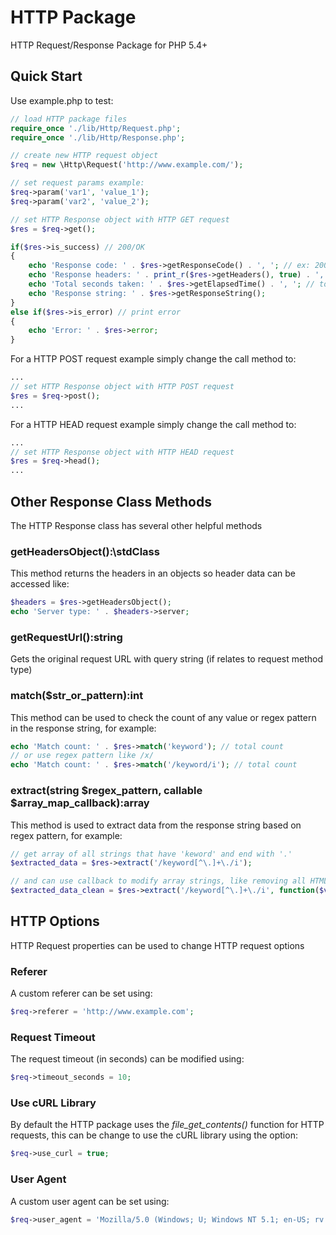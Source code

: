 # HTTP Package
HTTP Request/Response Package for PHP 5.4+

## Quick Start
Use example.php to test:
```php
// load HTTP package files
require_once './lib/Http/Request.php';
require_once './lib/Http/Response.php';

// create new HTTP request object
$req = new \Http\Request('http://www.example.com/');

// set request params example:
$req->param('var1', 'value_1');
$req->param('var2', 'value_2');

// set HTTP Response object with HTTP GET request
$res = $req->get();

if($res->is_success) // 200/OK
{
	echo 'Response code: ' . $res->getResponseCode() . ', '; // ex: 200
	echo 'Response headers: ' . print_r($res->getHeaders(), true) . ', '; // array of headers
	echo 'Total seconds taken: ' . $res->getElapsedTime() . ', '; // total seconds for request
	echo 'Response string: ' . $res->getResponseString();
}
else if($res->is_error) // print error
{
	echo 'Error: ' . $res->error;
}
```

For a HTTP POST request example simply change the call method to:
```php
...
// set HTTP Response object with HTTP POST request
$res = $req->post();
...
```

For a HTTP HEAD request example simply change the call method to:
```php
...
// set HTTP Response object with HTTP HEAD request
$res = $req->head();
...
```

## Other Response Class Methods
The HTTP Response class has several other helpful methods

### getHeadersObject():\stdClass
This method returns the headers in an objects so header data can be accessed like:
```php
$headers = $res->getHeadersObject();
echo 'Server type: ' . $headers->server;
```

### getRequestUrl():string
Gets the original request URL with query string (if relates to request method type)

### match($str_or_pattern):int
This method can be used to check the count of any value or regex pattern in the response string, for example:
```php
echo 'Match count: ' . $res->match('keyword'); // total count
// or use regex pattern like /x/
echo 'Match count: ' . $res->match('/keyword/i'); // total count
```

### extract(string $regex_pattern, callable $array_map_callback):array
This method is used to extract data from the response string based on regex pattern, for example:
```php
// get array of all strings that have 'keword' and end with '.'
$extracted_data = $res->extract('/keyword[^\.]+\./i');

// and can use callback to modify array strings, like removing all HTML tags from strings:
$extracted_data_clean = $res->extract('/keyword[^\.]+\./i', function($v) { return strip_tags($v); });
```

## HTTP Options
HTTP Request properties can be used to change HTTP request options

### Referer
A custom referer can be set using:
```php
$req->referer = 'http://www.example.com';
```

### Request Timeout
The request timeout (in seconds) can be modified using:
```php
$req->timeout_seconds = 10;
```

### Use cURL Library
By default the HTTP package uses the *file_get_contents()* function for HTTP requests, this can be change to use the cURL library using the option:
```php
$req->use_curl = true;
```

### User Agent
A custom user agent can be set using:
```php
$req->user_agent = 'Mozilla/5.0 (Windows; U; Windows NT 5.1; en-US; rv:1.9.0.8) Gecko/2009032609 Firefox/3.0.8';
```